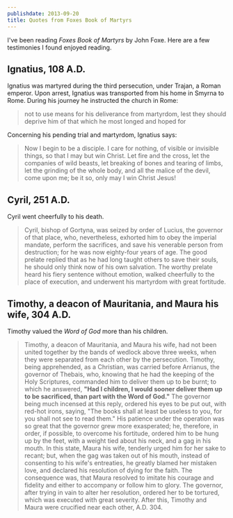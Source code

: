 ```yaml
---
publishdate: 2013-09-20
title: Quotes from Foxes Book of Martyrs
---
```


I've been reading _Foxes Book of Martyrs_ by John Foxe.  Here are a few
testimonies I found enjoyed reading.

## Ignatius, 108 A.D.

Ignatius was martyred during the third persecution, under Trajan, a Roman
emperor.  Upon arrest, Ignatius was transported from his home in Smyrna to
Rome.  During his journey he instructed the church in Rome:

> not to use means for his deliverance from martyrdom, lest they should deprive
> him of that which he most longed and hoped for

Concerning his pending trial and martyrdom, Ignatius says:

> Now I begin to be a disciple.  I care for nothing, of visible or invisible
> things, so that I may but win Christ.  Let fire and the cross, let the
> companies of wild beasts, let breaking of bones and tearing of limbs, let the
> grinding of the whole body, and all the malice of the devil, come upon me; be
> it so, only may I win Christ Jesus!

## Cyril, 251 A.D.

Cyril went cheerfully to his death.

> Cyril, bishop of Gortyna, was seized by order of Lucius, the governor of that
> place, who, nevertheless, exhorted him to obey the imperial mandate, perform
> the sacrifices, and save his venerable person from destruction; for he was
> now eighty-four years of age.  The good prelate replied that as he had long
> taught others to save their souls, he should only think now of his own
> salvation.  The worthy prelate heard his fiery sentence without emotion,
> walked cheerfully to the place of execution, and underwent his martyrdom with
> great fortitude.

## Timothy, a deacon of Mauritania, and Maura his wife, 304 A.D.

Timothy valued the _Word of God_ more than his children.

> Timothy, a deacon of Mauritania, and Maura his wife, had not been united
> together by the bands of wedlock above three weeks, when they were separated
> from each other by the persecution.  Timothy, being apprehended, as a
> Christian, was carried before Arrianus, the governor of Thebais, who, knowing
> that he had the keeping of the Holy Scriptures, commanded him to deliver them
> up to be burnt; to which he answered, **"Had I children, I would sooner
> deliver them up to be sacrificed, than part with the Word of God."** The
> governor being much incensed at this reply, ordered his eyes to be put out,
> with red-hot irons, saying, "The books shall at least be useless to you, for
> you shall not see to read them." His patience under the operation was so
> great that the governor grew more exasperated; he, therefore, in order, if
> possible, to overcome his fortitude, ordered him to be hung up by the feet,
> with a weight tied about his neck, and a gag in his mouth.  In this state,
> Maura his wife, tenderly urged him for her sake to recant; but, when the gag
> was taken out of his mouth, instead of consenting to his wife's entreaties,
> he greatly blamed her mistaken love, and declared his resolution of dying for
> the faith.  The consequence was, that Maura resolved to imitate his courage
> and fidelity and either to accompany or follow him to glory.  The governor,
> after trying in vain to alter her resolution, ordered her to be tortured,
> which was executed with great severity.  After this, Timothy and Maura were
> crucified near each other, A.D. 304.

